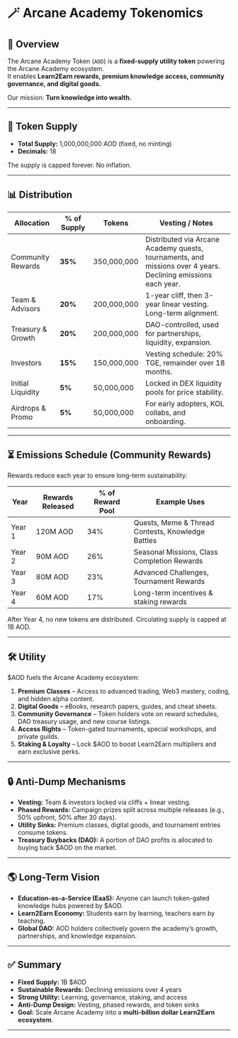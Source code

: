 # 🪄 Arcane Academy Tokenomics

## 📌 Overview
The Arcane Academy Token (`AOD`) is a **fixed-supply utility token** powering the Arcane Academy ecosystem.  
It enables **Learn2Earn rewards, premium knowledge access, community governance, and digital goods.**

Our mission: **Turn knowledge into wealth.**

---

## 🔢 Token Supply
- **Total Supply:** 1,000,000,000 AOD (fixed, no minting)  
- **Decimals:** 18  

The supply is capped forever. No inflation.

---

## 📊 Distribution
| Allocation        | % of Supply | Tokens         | Vesting / Notes |
|-------------------|-------------|----------------|-----------------|
| Community Rewards | **35%**     | 350,000,000    | Distributed via Arcane Academy quests, tournaments, and missions over 4 years. Declining emissions each year. |
| Team & Advisors   | **20%**     | 200,000,000    | 1-year cliff, then 3-year linear vesting. Long-term alignment. |
| Treasury & Growth | **20%**     | 200,000,000    | DAO-controlled, used for partnerships, liquidity, expansion. |
| Investors         | **15%**     | 150,000,000    | Vesting schedule: 20% TGE, remainder over 18 months. |
| Initial Liquidity | **5%**      | 50,000,000     | Locked in DEX liquidity pools for price stability. |
| Airdrops & Promo  | **5%**      | 50,000,000     | For early adopters, KOL collabs, and onboarding. |

---

## ⏳ Emissions Schedule (Community Rewards)
Rewards reduce each year to ensure long-term sustainability:  

| Year | Rewards Released | % of Reward Pool | Example Uses |
|------|------------------|------------------|--------------|
| Year 1 | 120M AOD | 34% | Quests, Meme & Thread Contests, Knowledge Battles |
| Year 2 | 90M AOD  | 26% | Seasonal Missions, Class Completion Rewards |
| Year 3 | 80M AOD  | 23% | Advanced Challenges, Tournament Rewards |
| Year 4 | 60M AOD  | 17% | Long-term incentives & staking rewards |

After Year 4, no new tokens are distributed. Circulating supply is capped at 1B AOD.

---

## 🛠️ Utility
$AOD fuels the Arcane Academy ecosystem:

1. **Premium Classes** – Access to advanced trading, Web3 mastery, coding, and hidden alpha content.  
2. **Digital Goods** – eBooks, research papers, guides, and cheat sheets.  
3. **Community Governance** – Token holders vote on reward schedules, DAO treasury usage, and new course listings.  
4. **Access Rights** – Token-gated tournaments, special workshops, and private guilds.  
5. **Staking & Loyalty** – Lock $AOD to boost Learn2Earn multipliers and earn exclusive perks.  

---

## 🔒 Anti-Dump Mechanisms
- **Vesting:** Team & investors locked via cliffs + linear vesting.  
- **Phased Rewards:** Campaign prizes split across multiple releases (e.g., 50% upfront, 50% after 30 days).  
- **Utility Sinks:** Premium classes, digital goods, and tournament entries consume tokens.  
- **Treasury Buybacks (DAO):** A portion of DAO profits is allocated to buying back $AOD on the market.  

---

## 🌎 Long-Term Vision
- **Education-as-a-Service (EaaS):** Anyone can launch token-gated knowledge hubs powered by $AOD.  
- **Learn2Earn Economy:** Students earn by learning, teachers earn by teaching.  
- **Global DAO:** AOD holders collectively govern the academy’s growth, partnerships, and knowledge expansion.  

---

## ✅ Summary
- **Fixed Supply:** 1B $AOD  
- **Sustainable Rewards:** Declining emissions over 4 years  
- **Strong Utility:** Learning, governance, staking, and access  
- **Anti-Dump Design:** Vesting, phased rewards, and token sinks  
- **Goal:** Scale Arcane Academy into a **multi-billion dollar Learn2Earn ecosystem**.

---
